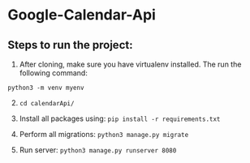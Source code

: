 # Google-Calendar-Api

## Steps to run the project:

1. After cloning, make sure you have virtualenv installed. The run the following command:

```
python3 -m venv myenv   
```

2. ``` cd calendarApi/ ```

3. Install all packages using: ``` pip install -r requirements.txt ```

4. Perform all migrations: ``` python3 manage.py migrate ```

5. Run server: ``` python3 manage.py runserver 8080 ```

